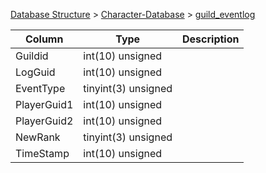 [Database Structure](Database-Structure) > [Character-Database](Character-Database) > [guild_eventlog](guild_eventlog)

Column | Type | Description
--- | --- | ---
Guildid | int(10) unsigned | 
LogGuid | int(10) unsigned | 
EventType | tinyint(3) unsigned | 
PlayerGuid1 | int(10) unsigned | 
PlayerGuid2 | int(10) unsigned | 
NewRank | tinyint(3) unsigned | 
TimeStamp | int(10) unsigned | 
